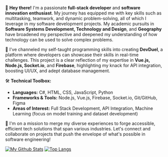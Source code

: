 👋 **Hey there!** I'm a passionate **full-stack developer** and **software innovation enthusiast**. My journey has equipped me with key skills such as multitasking, teamwork, and dynamic problem-solving, all of which I leverage in my software development projects. My academic pursuits in **Software Systems Development, Technology and Design**, and **Geography** have broadened my perspective and deepened my understanding of how technology can be used to solve complex problems.

🚀 I've channeled my self-taught programming skills into creating **DevDuel**, a platform where developers can showcase their skills in real-time challenges. This project is a clear reflection of my expertise in **Vue.js, Node.js, Socket.io**, and **Firebase**, highlighting my knack for API integration, boosting UI/UX, and adept database management.

🛠️ **Technical Toolbox:**
- **Languages:** C#, HTML, CSS, JavaScript, Python
- **Frameworks & Tools:** Node.js, Vue.js, Firebase, Socket.io, Git/GitHub, Figma
- **Areas of Interest:** Full Stack Development, API Integration, Machine Learning (focus on model training and dataset development)

🎯 I'm on a mission to merge my diverse experiences to forge accessible, efficient tech solutions that span various industries. Let's connect and collaborate on projects that push the envelope of what's possible in software engineering!

[![My Github Stats](https://github-readme-stats.vercel.app/api?username=jdcarrothers&show_icons=true&theme=cobalt)](https://github.com/anuraghazra/github-readme-stats)
[![Top Langs](https://github-readme-stats.vercel.app/api/top-langs/?username=jdcarrothers&layout=donut&theme=cobalt)](https://github.com/anuraghazra/github-readme-stats)

